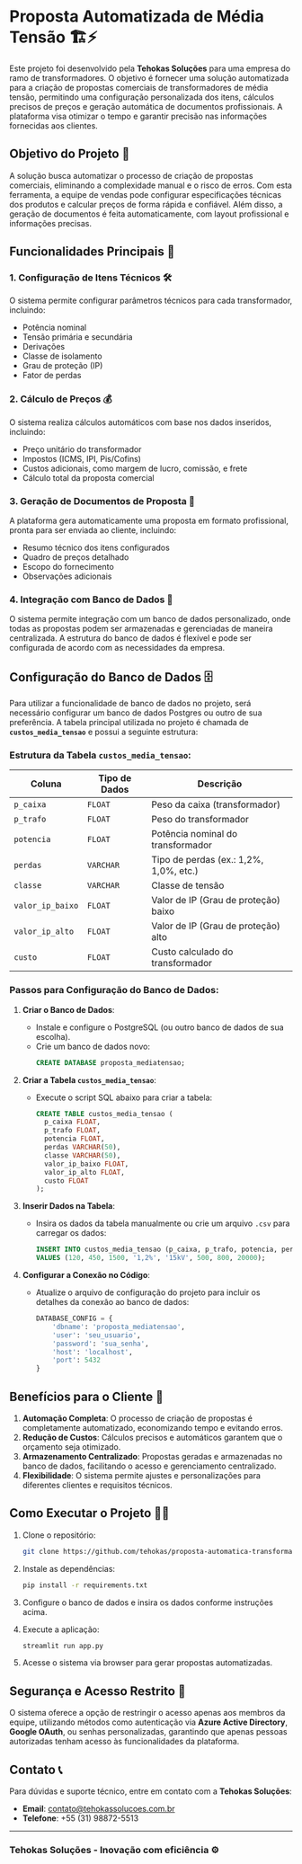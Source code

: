
# **Proposta Automatizada de Média Tensão** 🏗️⚡

Este projeto foi desenvolvido pela **Tehokas Soluções** para uma empresa do ramo de transformadores. O objetivo é fornecer uma solução automatizada para a criação de propostas comerciais de transformadores de média tensão, permitindo uma configuração personalizada dos itens, cálculos precisos de preços e geração automática de documentos profissionais. A plataforma visa otimizar o tempo e garantir precisão nas informações fornecidas aos clientes.

## **Objetivo do Projeto** 🎯

A solução busca automatizar o processo de criação de propostas comerciais, eliminando a complexidade manual e o risco de erros. Com esta ferramenta, a equipe de vendas pode configurar especificações técnicas dos produtos e calcular preços de forma rápida e confiável. Além disso, a geração de documentos é feita automaticamente, com layout profissional e informações precisas.

## **Funcionalidades Principais** 🚀

### 1. **Configuração de Itens Técnicos** 🛠️
O sistema permite configurar parâmetros técnicos para cada transformador, incluindo:
- Potência nominal
- Tensão primária e secundária
- Derivações
- Classe de isolamento
- Grau de proteção (IP)
- Fator de perdas

### 2. **Cálculo de Preços** 💰
O sistema realiza cálculos automáticos com base nos dados inseridos, incluindo:
- Preço unitário do transformador
- Impostos (ICMS, IPI, Pis/Cofins)
- Custos adicionais, como margem de lucro, comissão, e frete
- Cálculo total da proposta comercial

### 3. **Geração de Documentos de Proposta** 📄
A plataforma gera automaticamente uma proposta em formato profissional, pronta para ser enviada ao cliente, incluindo:
- Resumo técnico dos itens configurados
- Quadro de preços detalhado
- Escopo do fornecimento
- Observações adicionais

### 4. **Integração com Banco de Dados** 🔗
O sistema permite integração com um banco de dados personalizado, onde todas as propostas podem ser armazenadas e gerenciadas de maneira centralizada. A estrutura do banco de dados é flexível e pode ser configurada de acordo com as necessidades da empresa.

## **Configuração do Banco de Dados** 🗄️

Para utilizar a funcionalidade de banco de dados no projeto, será necessário configurar um banco de dados Postgres ou outro de sua preferência. A tabela principal utilizada no projeto é chamada de **`custos_media_tensao`** e possui a seguinte estrutura:

### **Estrutura da Tabela `custos_media_tensao`**:

| Coluna              | Tipo de Dados  | Descrição                                         |
|---------------------|----------------|---------------------------------------------------|
| `p_caixa`           | `FLOAT`        | Peso da caixa (transformador)                     |
| `p_trafo`           | `FLOAT`        | Peso do transformador                             |
| `potencia`          | `FLOAT`        | Potência nominal do transformador                 |
| `perdas`            | `VARCHAR`      | Tipo de perdas (ex.: 1,2%, 1,0%, etc.)            |
| `classe`            | `VARCHAR`      | Classe de tensão                                  |
| `valor_ip_baixo`    | `FLOAT`        | Valor de IP (Grau de proteção) baixo              |
| `valor_ip_alto`     | `FLOAT`        | Valor de IP (Grau de proteção) alto               |
| `custo`             | `FLOAT`        | Custo calculado do transformador                  |

### **Passos para Configuração do Banco de Dados**:

1. **Criar o Banco de Dados**:
   - Instale e configure o PostgreSQL (ou outro banco de dados de sua escolha).
   - Crie um banco de dados novo:
     ```sql
     CREATE DATABASE proposta_mediatensao;
     ```

2. **Criar a Tabela `custos_media_tensao`**:
   - Execute o script SQL abaixo para criar a tabela:
     ```sql
     CREATE TABLE custos_media_tensao (
       p_caixa FLOAT,
       p_trafo FLOAT,
       potencia FLOAT,
       perdas VARCHAR(50),
       classe VARCHAR(50),
       valor_ip_baixo FLOAT,
       valor_ip_alto FLOAT,
       custo FLOAT
     );
     ```

3. **Inserir Dados na Tabela**:
   - Insira os dados da tabela manualmente ou crie um arquivo `.csv` para carregar os dados:
     ```sql
     INSERT INTO custos_media_tensao (p_caixa, p_trafo, potencia, perdas, classe, valor_ip_baixo, valor_ip_alto, custo)
     VALUES (120, 450, 1500, '1,2%', '15kV', 500, 800, 20000);
     ```

4. **Configurar a Conexão no Código**:
   - Atualize o arquivo de configuração do projeto para incluir os detalhes da conexão ao banco de dados:
     ```python
     DATABASE_CONFIG = {
         'dbname': 'proposta_mediatensao',
         'user': 'seu_usuario',
         'password': 'sua_senha',
         'host': 'localhost',
         'port': 5432
     }
     ```

## **Benefícios para o Cliente** 💼

1. **Automação Completa**: O processo de criação de propostas é completamente automatizado, economizando tempo e evitando erros.
2. **Redução de Custos**: Cálculos precisos e automáticos garantem que o orçamento seja otimizado.
3. **Armazenamento Centralizado**: Propostas geradas e armazenadas no banco de dados, facilitando o acesso e gerenciamento centralizado.
4. **Flexibilidade**: O sistema permite ajustes e personalizações para diferentes clientes e requisitos técnicos.

## **Como Executar o Projeto** 🏃‍♂️

1. Clone o repositório:
   ```bash
   git clone https://github.com/tehokas/proposta-automatica-transformadores.git
   ```

2. Instale as dependências:
   ```bash
   pip install -r requirements.txt
   ```

3. Configure o banco de dados e insira os dados conforme instruções acima.

4. Execute a aplicação:
   ```bash
   streamlit run app.py
   ```

5. Acesse o sistema via browser para gerar propostas automatizadas.

## **Segurança e Acesso Restrito** 🔐

O sistema oferece a opção de restringir o acesso apenas aos membros da equipe, utilizando métodos como autenticação via **Azure Active Directory**, **Google OAuth**, ou senhas personalizadas, garantindo que apenas pessoas autorizadas tenham acesso às funcionalidades da plataforma.

## **Contato** 📞

Para dúvidas e suporte técnico, entre em contato com a **Tehokas Soluções**:

- **Email**: contato@tehokassolucoes.com.br
- **Telefone**: +55 (31) 98872-5513

---

### **Tehokas Soluções** - Inovação com eficiência ⚙️

